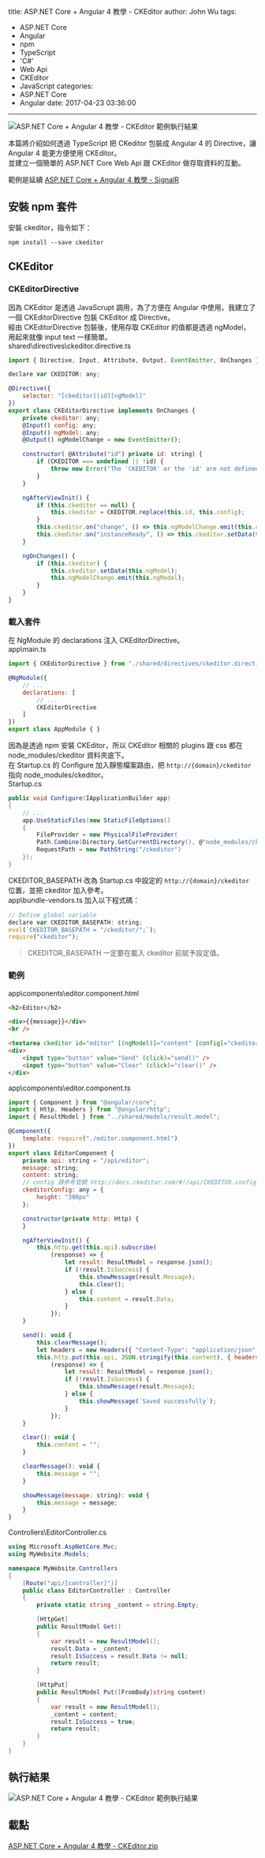 title: ASP.NET Core + Angular 4 教學 - CKEditor
author: John Wu
tags:
  - ASP.NET Core
  - Angular
  - npm
  - TypeScript
  - 'C#'
  - Web Api
  - CKEditor
  - JavaScript
categories:
  - ASP.NET Core
  - Angular
date: 2017-04-23 03:36:00
---
![ASP.NET Core + Angular 4 教學 - CKEditor 範例執行結果](/images/pasted-69.png)

本篇將介紹如何透過 TypeScript 把 CKeditor 包裝成 Angular 4 的 Directive，讓 Angular 4 能更方便使用 CKEditor。  
並建立一個簡單的 ASP.NET Core Web Api 跟 CKEditor 做存取資料的互動。

範例是延續 [ASP.NET Core + Angular 4 教學 - SignalR](/article/asp-net-core-angular-4-教學-signalr.html)  

<!-- more -->

## 安裝 npm 套件

安裝 ckeditor，指令如下：
``` batch
npm install --save ckeditor
```

## CKEditor

### CKEditorDirective

因為 CKEditor 是透過 JavaScrupt 調用，為了方便在 Angular 中使用，我建立了一個 CKEditorDirective 包裝 CKEditor 成 Directive。  
經由 CKEditorDirective 包裝後，使用存取 CKEditor 的值都是透過 ngModel，用起來就像 input text 一樣簡單。  
shared\directives\ckeditor.directive.ts
```js
import { Directive, Input, Attribute, Output, EventEmitter, OnChanges } from "@angular/core";

declare var CKEDITOR: any;

@Directive({
    selector: "[ckeditor][id][ngModel]"
})
export class CKEditorDirective implements OnChanges {
    private ckeditor: any;
    @Input() config: any;
    @Input() ngModel: any;
    @Output() ngModelChange = new EventEmitter();

    constructor( @Attribute("id") private id: string) {
        if (CKEDITOR === undefined || !id) {
            throw new Error("The 'CKEDITOR' or the 'id' are not defined...");
        }
    }

    ngAfterViewInit() {
        if (this.ckeditor == null) {
            this.ckeditor = CKEDITOR.replace(this.id, this.config);
        }
        this.ckeditor.on("change", () => this.ngModelChange.emit(this.ckeditor.getData()));
        this.ckeditor.on("instanceReady", () => this.ckeditor.setData(this.ngModel));
    }

    ngOnChanges() {
        if (this.ckeditor) {
            this.ckeditor.setData(this.ngModel);
            this.ngModelChange.emit(this.ngModel);
        }
    }
}
```

### 載入套件

在 NgModule 的 declarations 注入 CKEditorDirective。  
app\main.ts
```js
import { CKEditorDirective } from "./shared/directives/ckeditor.directive";

@NgModule({
    // ...
    declarations: [
        // ...
        CKEditorDirective
    ]
})
export class AppModule { }
```

因為是透過 npm 安裝 CKEditor，所以 CKEditor 相關的 plugins 跟 css 都在 node_modules/ckeditor 資料夾底下。  
在 Startup.cs 的 Configure 加入靜態檔案路由，把 `http://{domain}/ckeditor` 指向 node_modules/ckeditor。  
Startup.cs
```cs
public void Configure(IApplicationBuilder app)
{	
	// ...
	app.UseStaticFiles(new StaticFileOptions()
	{
		FileProvider = new PhysicalFileProvider(
		Path.Combine(Directory.GetCurrentDirectory(), @"node_modules/ckeditor")),
		RequestPath = new PathString("/ckeditor")
	});
}
```

CKEDITOR_BASEPATH 改為 Startup.cs 中設定的 `http://{domain}/ckeditor` 位置，並把 ckeditor 加入參考。  
app\bundle-vendors.ts 加入以下程式碼：
```js
// Define global variable
declare var CKEDITOR_BASEPATH: string;
eval(`CKEDITOR_BASEPATH = "/ckeditor/";`);
require("ckeditor");
```
> CKEDITOR_BASEPATH 一定要在載入 ckeditor 前賦予設定值。

### 範例

app\components\editor.component.html
```html
<h2>Editor</h2>

<div>{{message}}</div>
<br />

<textarea ckeditor id="editor" [(ngModel)]="content" [config]="ckeditorConfig"></textarea>
<div>
    <input type="button" value="Send" (click)="send()" />
    <input type="button" value="Clear" (click)="clear()" />
</div>
```

app\components\editor.component.ts
```js
import { Component } from "@angular/core";
import { Http, Headers } from "@angular/http";
import { ResultModel } from "../shared/models/result.model";

@Component({
    template: require("./editor.component.html")
})
export class EditorComponent {
    private api: string = "/api/editor";
    message: string;
    content: string;
    // config 請參考官網 http://docs.ckeditor.com/#!/api/CKEDITOR.config
    ckeditorConfig: any = {
        height: "300px"
    };

    constructor(private http: Http) {
    }

    ngAfterViewInit() {
        this.http.get(this.api).subscribe(
            (response) => {
                let result: ResultModel = response.json();
                if (!result.IsSuccess) {
                    this.showMessage(result.Message);
                    this.clear();
                } else {
                    this.content = result.Data;
                }
            });
    }

    send(): void {
        this.clearMessage();
        let headers = new Headers({ "Content-Type": "application/json" });
        this.http.put(this.api, JSON.stringify(this.content), { headers: headers }).subscribe(
            (response) => {
                let result: ResultModel = response.json();
                if (!result.IsSuccess) {
                    this.showMessage(result.Message);
                } else {
                    this.showMessage(`Saved successfully`);
                }
            });
    }

    clear(): void {
        this.content = "";
    }

    clearMessage(): void {
        this.message = "";
    }

    showMessage(message: string): void {
        this.message = message;
    }
}
```

Controllers\EditorController.cs
```cs
using Microsoft.AspNetCore.Mvc;
using MyWebsite.Models;

namespace MyWebsite.Controllers
{
    [Route("api/[controller]")]
    public class EditorController : Controller
    {
        private static string _content = string.Empty;

        [HttpGet]
        public ResultModel Get()
        {
            var result = new ResultModel();
            result.Data = _content;
            result.IsSuccess = result.Data != null;
            return result;
        }

        [HttpPut]
        public ResultModel Put([FromBody]string content)
        {
            var result = new ResultModel();
            _content = content;
            result.IsSuccess = true;
            return result;
        }
    }
}
```

## 執行結果

![ASP.NET Core + Angular 4 教學 - CKEditor 範例執行結果](/images/pasted-69.png)

## 載點

[ASP.NET Core + Angular 4 教學 - CKEditor.zip](https://1drv.ms/u/s!AlHB4uP4MF7SiBsHqUtCKaeWRg_B)